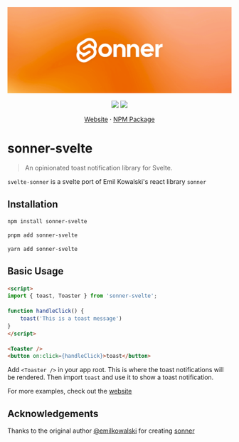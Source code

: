 <p align="center">
<img src="./banner.png" alt="" />
</p>
<p align="center">
<img src="https://img.shields.io/npm/l/sonner-svelte?color=blue" />
<img src="https://img.shields.io/npm/v/sonner-svelte?color=red" />
</p>
<p align="center">
<a href="https://sonner-svelte.vercel.app">Website</a> · <a href="https://npmjs.com/package/sonner-svelte">NPM Package</a>
</p>

# sonner-svelte

> An opinionated toast notification library for Svelte.

`svelte-sonner` is a svelte port of Emil Kowalski's react library `sonner`

## Installation

```bash
npm install sonner-svelte
```

```bash
pnpm add sonner-svelte
```

```bash
yarn add sonner-svelte
```

## Basic Usage

```html
<script>
import { toast, Toaster } from 'sonner-svelte';

function handleClick() {
    toast('This is a toast message')
}
</script>

<Toaster />
<button on:click={handleClick}>toast</button>
```

Add `<Toaster />` in your app root. This is where the toast notifications will be rendered. Then import `toast` and use it to show a toast notification.

For more examples, check out the [website](https://sonner-svelte.vercel.app/)

## Acknowledgements

Thanks to the original author [@emilkowalski](https://github.com/emilkowalski) for creating [sonner](https://github.com/emilkowalski/sonner)
